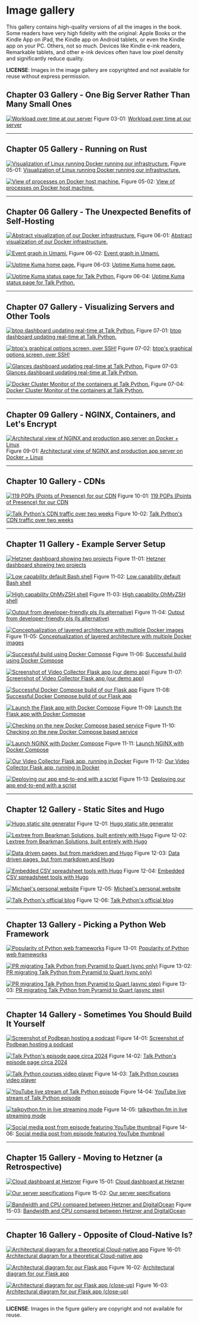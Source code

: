 # Image gallery

This gallery contains high-quality versions of all the images in the book. Some readers have very high fidelity with the original: Apple Books or the Kindle App on iPad, the Kindle app on  Android tablets, or even the Kindle app on your PC. Others, not so much. Devices like Kindle e-ink readers, Remarkable tablets, and other e-ink devices often have low pixel density and significantly reduce quality.


**LICENSE**: Images in the image gallery are copyrighted and not available for reuse without express permission.

## Chapter 03 Gallery - One Big Server Rather Than Many Small Ones

[![Workload over time at our server](figures/03-01-workload-talkpython-apps.png)](figures/03-01-workload-talkpython-apps.png)
Figure 03-01: [Workload over time at our server](figures/03-01-workload-talkpython-apps.png)



----------------------------

## Chapter 05 Gallery - Running on Rust

[![Visualization of Linux running Docker running our infrastructure.](figures/05-01-architecture-tiers.png)](figures/05-01-architecture-tiers.png)
Figure 05-01: [Visualization of Linux running Docker running our infrastructure.](figures/05-01-architecture-tiers.png)


[![View of processes on Docker host machine.](figures/05-02-granian-lots-of-granian.png)](figures/05-02-granian-lots-of-granian.png)
Figure 05-02: [View of processes on Docker host machine.](figures/05-02-granian-lots-of-granian.png)



----------------------------

## Chapter 06 Gallery - The Unexpected Benefits of Self-Hosting

[![Abstract visualization of our Docker infrastructure.](figures/06-01-server-tree.png)](figures/06-01-server-tree.png)
Figure 06-01: [Abstract visualization of our Docker infrastructure.](figures/06-01-server-tree.png)


[![Event graph in Umami.](figures/06-02-events-chart.png)](figures/06-02-events-chart.png)
Figure 06-02: [Event graph in Umami.](figures/06-02-events-chart.png)


[![Uptime Kuma home page.](figures/06-03-uptime-kuma.png)](figures/06-03-uptime-kuma.png)
Figure 06-03: [Uptime Kuma home page.](figures/06-03-uptime-kuma.png)


[![Uptime Kuma status page for Talk Python.](figures/06-04-status-talkpython.png)](figures/06-04-status-talkpython.png)
Figure 06-04: [Uptime Kuma status page for Talk Python.](figures/06-04-status-talkpython.png)



----------------------------

## Chapter 07 Gallery - Visualizing Servers and Other Tools

[![btop dashboard updating real-time at Talk Python.](figures/07-01-btop-dashboard.jpg)](figures/07-01-btop-dashboard.jpg)
Figure 07-01: [btop dashboard updating real-time at Talk Python.](figures/07-01-btop-dashboard.jpg)


[![btop's graphical options screen, over SSH!](figures/07-02-btop-options.jpg)](figures/07-02-btop-options.jpg)
Figure 07-02: [btop's graphical options screen, over SSH!](figures/07-02-btop-options.jpg)


[![Glances dashboard updating real-time at Talk Python.](figures/07-03-glances.jpg)](figures/07-03-glances.jpg)
Figure 07-03: [Glances dashboard updating real-time at Talk Python.](figures/07-03-glances.jpg)


[![Docker Cluster Monitor of the containers at Talk Python.](figures/07-04-docker-cluster-monitor.jpg)](figures/07-04-docker-cluster-monitor.jpg)
Figure 07-04: [Docker Cluster Monitor of the containers at Talk Python.](figures/07-04-docker-cluster-monitor.jpg)



----------------------------

## Chapter 09 Gallery - NGINX, Containers, and Let's Encrypt

[![Architectural view of NGINX and production app server on Docker + Linux](figures/05-01-architecture-tiers.png)](figures/05-01-architecture-tiers.png)
Figure 09-01: [Architectural view of NGINX and production app server on Docker + Linux](figures/05-01-architecture-tiers.png)



----------------------------

## Chapter 10 Gallery - CDNs

[![119 POPs (Points of Presence) for our CDN](figures/10-01-cdn-pops.jpg)](figures/10-01-cdn-pops.jpg)
Figure 10-01: [119 POPs (Points of Presence) for our CDN](figures/10-01-cdn-pops.jpg)


[![Talk Python's CDN traffic over two weeks](figures/10-02-bunny-stats.png)](figures/10-02-bunny-stats.png)
Figure 10-02: [Talk Python's CDN traffic over two weeks](figures/10-02-bunny-stats.png)



----------------------------

## Chapter 11 Gallery - Example Server Setup

[![Hetzner dashboard showing two projects](figures/11-01-hetzner-projects.png)](figures/11-01-hetzner-projects.png)
Figure 11-01: [Hetzner dashboard showing two projects](figures/11-01-hetzner-projects.png)


[![Low capability default Bash shell](figures/11-02-bash-basics.png)](figures/11-02-bash-basics.png)
Figure 11-02: [Low capability default Bash shell](figures/11-02-bash-basics.png)


[![High capability OhMyZSH shell](figures/11-03-bash-basics.pngohmyzsh-completion.png)](figures/11-03-bash-basics.pngohmyzsh-completion.png)
Figure 11-03: [High capability OhMyZSH shell](figures/11-03-bash-basics.pngohmyzsh-completion.png)


[![Output from developer-friendly pls (ls alternative)](figures/11-04-pls-listing.png)](figures/11-04-pls-listing.png)
Figure 11-04: [Output from developer-friendly pls (ls alternative)](figures/11-04-pls-listing.png)


[![Conceptualization of layered architecture with multiple Docker images](figures/11-05-docker-layers.png)](figures/11-05-docker-layers.png)
Figure 11-05: [Conceptualization of layered architecture with multiple Docker images](figures/11-05-docker-layers.png)


[![Successful build using Docker Compose](figures/11-06-docker-compose-output-base-images.png)](figures/11-06-docker-compose-output-base-images.png)
Figure 11-06: [Successful build using Docker Compose](figures/11-06-docker-compose-output-base-images.png)


[![Screenshot of Video Collector Flask app (our demo app)](figures/11-07-video-collector.png)](figures/11-07-video-collector.png)
Figure 11-07: [Screenshot of Video Collector Flask app (our demo app)](figures/11-07-video-collector.png)


[![Successful Docker Compose build of our Flask app](figures/11-08-build-video-collector.png)](figures/11-08-build-video-collector.png)
Figure 11-08: [Successful Docker Compose build of our Flask app](figures/11-08-build-video-collector.png)


[![Launch the Flask app with Docker Compose](figures/11-09-running-video-collector.png)](figures/11-09-running-video-collector.png)
Figure 11-09: [Launch the Flask app with Docker Compose](figures/11-09-running-video-collector.png)


[![Checking on the new Docker Compose based service](figures/11-10-service-status.png)](figures/11-10-service-status.png)
Figure 11-10: [Checking on the new Docker Compose based service](figures/11-10-service-status.png)


[![Launch NGINX with Docker Compose](figures/11-11-nginx-up.png)](figures/11-11-nginx-up.png)
Figure 11-11: [Launch NGINX with Docker Compose](figures/11-11-nginx-up.png)


[![Our Video Collector Flask app, running in Docker](figures/11-07-video-collector.png)](figures/11-07-video-collector.png)
Figure 11-12: [Our Video Collector Flask app, running in Docker](figures/11-07-video-collector.png)


[![Deploying our app end-to-end with a script](figures/11-12-deploy-output.png)](figures/11-12-deploy-output.png)
Figure 11-13: [Deploying our app end-to-end with a script](figures/11-12-deploy-output.png)



----------------------------

## Chapter 12 Gallery - Static Sites and Hugo

[![Hugo static site generator](figures/12-01-hugo.png)](figures/12-01-hugo.png)
Figure 12-01: [Hugo static site generator](figures/12-01-hugo.png)


[![Lextree from Bearkman Solutions, built entirely with Hugo](figures/12-02-berkmansolutions-1.png)](figures/12-02-berkmansolutions-1.png)
Figure 12-02: [Lextree from Bearkman Solutions, built entirely with Hugo](figures/12-02-berkmansolutions-1.png)


[![Data driven pages, but from markdown and Hugo](figures/12-03-berkmansolutions-2.png)](figures/12-03-berkmansolutions-2.png)
Figure 12-03: [Data driven pages, but from markdown and Hugo](figures/12-03-berkmansolutions-2.png)


[![Embedded CSV spreadsheet tools with Hugo](figures/12-04-berkmansolutions-3.png)](figures/12-04-berkmansolutions-3.png)
Figure 12-04: [Embedded CSV spreadsheet tools with Hugo](figures/12-04-berkmansolutions-3.png)


[![Michael's personal website](figures/12-05-mkennedy-codes.png)](figures/12-05-mkennedy-codes.png)
Figure 12-05: [Michael's personal website](figures/12-05-mkennedy-codes.png)


[![Talk Python's official blog](figures/12-06-talk-python-blog.png)](figures/12-06-talk-python-blog.png)
Figure 12-06: [Talk Python's official blog](figures/12-06-talk-python-blog.png)



----------------------------

## Chapter 13 Gallery - Picking a Python Web Framework

[![Popularity of Python web frameworks](figures/13-01-frameworks.png)](figures/13-01-frameworks.png)
Figure 13-01: [Popularity of Python web frameworks](figures/13-01-frameworks.png)


[![PR migrating Talk Python from Pyramid to Quart (sync only)](figures/13-02-webapp-to-quart.png)](figures/13-02-webapp-to-quart.png)
Figure 13-02: [PR migrating Talk Python from Pyramid to Quart (sync only)](figures/13-02-webapp-to-quart.png)


[![PR migrating Talk Python from Pyramid to Quart (async step)](figures/13-03-quart-to-async.png)](figures/13-03-quart-to-async.png)
Figure 13-03: [PR migrating Talk Python from Pyramid to Quart (async step)](figures/13-03-quart-to-async.png)



----------------------------

## Chapter 14 Gallery - Sometimes You Should Build It Yourself

[![Screenshot of Podbean hosting a podcast](figures/14-01-other-podcast.jpg)](figures/14-01-other-podcast.jpg)
Figure 14-01: [Screenshot of Podbean hosting a podcast](figures/14-01-other-podcast.jpg)


[![Talk Python's episode page circa 2024](figures/14-02-us-podcast.jpg)](figures/14-02-us-podcast.jpg)
Figure 14-02: [Talk Python's episode page circa 2024](figures/14-02-us-podcast.jpg)


[![Talk Python courses video player](figures/14-03-courses.jpg)](figures/14-03-courses.jpg)
Figure 14-03: [Talk Python courses video player](figures/14-03-courses.jpg)


[![YouTube live stream of Talk Python episode](figures/14-04-live-youtube.jpg)](figures/14-04-live-youtube.jpg)
Figure 14-04: [YouTube live stream of Talk Python episode](figures/14-04-live-youtube.jpg)


[![talkpython.fm in live streaming mode](figures/14-05-live-site.jpg)](figures/14-05-live-site.jpg)
Figure 14-05: [talkpython.fm in live streaming mode](figures/14-05-live-site.jpg)


[![Social media post from episode featuring YouTube thumbnail](figures/14-06-twitter-share.jpg)](figures/14-06-twitter-share.jpg)
Figure 14-06: [Social media post from episode featuring YouTube thumbnail](figures/14-06-twitter-share.jpg)



----------------------------

## Chapter 15 Gallery - Moving to Hetzner (a Retrospective)

[![Cloud dashboard at Hetzner](figures/15-01-hetzner-dashboard.png)](figures/15-01-hetzner-dashboard.png)
Figure 15-01: [Cloud dashboard at Hetzner](figures/15-01-hetzner-dashboard.png)


[![Our server specifications](figures/15-02-hetzner-server.png)](figures/15-02-hetzner-server.png)
Figure 15-02: [Our server specifications](figures/15-02-hetzner-server.png)


[![Bandwidth and CPU compared between Hetzner and DigitalOcean](figures/15-03-bandwidth-and-cpu-compared.png)](figures/15-03-bandwidth-and-cpu-compared.png)
Figure 15-03: [Bandwidth and CPU compared between Hetzner and DigitalOcean](figures/15-03-bandwidth-and-cpu-compared.png)



----------------------------

## Chapter 16 Gallery - Opposite of Cloud-Native Is?

[![Architectural diagram for a theoretical Cloud-native app](figures/16-01-cloud-native-diagram-final.png)](figures/16-01-cloud-native-diagram-final.png)
Figure 16-01: [Architectural diagram for a theoretical Cloud-native app](figures/16-01-cloud-native-diagram-final.png)


[![Architectural diagram for our Flask app](figures/16-01-stack-native-to-scale-final.png)](figures/16-01-stack-native-to-scale-final.png)
Figure 16-02: [Architectural diagram for our Flask app](figures/16-01-stack-native-to-scale-final.png)


[![Architectural diagram for our Flask app (close-up)](figures/16-01-stack-native-final.png)](figures/16-01-stack-native-final.png)
Figure 16-03: [Architectural diagram for our Flask app (close-up)](figures/16-01-stack-native-final.png)



----------------------------


**LICENSE**: Images in the figure gallery are copyright and not available for reuse. 

